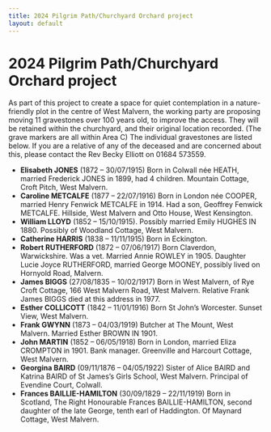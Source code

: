 ```yaml
---
title: 2024 Pilgrim Path/Churchyard Orchard project
layout: default
---
```


# 2024 Pilgrim Path/Churchyard Orchard project

As part of this project to create a space for quiet contemplation in a nature-friendly plot in the centre of West Malvern, the working party are proposing moving 11 gravestones over 100 years old, to improve the access.  They will be retained within the churchyard, and their original location recorded. (The grave markers are all within Area C) The individual gravestones are listed below.  If you are a relative of any of the deceased and are concerned about this, please contact the Rev Becky Elliott on 01684 573559.

* **Elisabeth JONES** (1872 – 30/07/1915) Born in Colwall née HEATH, married Frederick JONES in 1899, had 4 children. Mountain Cottage, Croft Pitch, West Malvern.
* **Caroline METCALFE** (1877 – 22/07/1916) Born in London née COOPER, married Henry Fenwick METCALFE in 1914.  Had a son, Geoffrey Fenwick METCALFE.  Hillside, West Malvern and Otto House, West Kensington.
* **William LLOYD** (1852 – 15/10/1915).  Possibly married Emily HUGHES IN 1880.  Possibly of Woodland Cottage, West Malvern.
* **Catherine HARRIS** (1838 – 11/11/1915) Born in Eckington.
* **Robert RUTHERFORD** (1872 – 07/06/1917)  Born Claverdon, Warwickshire.  Was a vet.  Married Annie ROWLEY in 1905.  Daughter Lucie Joyce RUTHERFORD, married George MOONEY, possibly lived on Hornyold Road, Malvern.
* **James BIGGS** (27/08/1835 – 10/02/1917) Born in West Malvern, of Rye Croft Cottage, 166 West Malvern Road, West Malvern.  Relative Frank James BIGGS died at this address in 1977.
* **Esther COLLICOTT** (1842 – 11/01/1916) Born St John’s Worcester.  Sunset View, West Malvern.
* **Frank GWYNN** (1873 – 04/03/1919) Butcher at The Mount, West Malvern.  Married Esther BROWN IN 1901.
* **John MARTIN** (1852 – 06/05/1918) Born in London, married Eliza CROMPTON in 1901.  Bank manager.  Greenville and Harcourt Cottage, West Malvern.
* **Georgina BAIRD** (09/11/1876 – 04/05/1922) Sister of Alice BAIRD and Katrina BAIRD of St James’s Girls School, West Malvern.  Principal of Evendine Court, Colwall.
* **Frances BAILLIE-HAMILTON** (30/09/1829 – 22/11/1919) Born in Scotland, The Right Honourable Frances BAILLIE-HAMILTON, second daughter of the late George, tenth earl of Haddington.  Of Maynard Cottage, West Malvern.